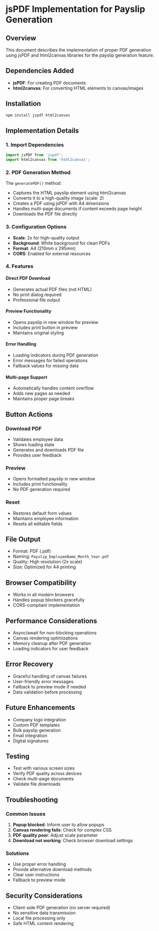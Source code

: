 # jsPDF Implementation for Payslip Generation

## Overview
This document describes the implementation of proper PDF generation using jsPDF and html2canvas libraries for the payslip generation feature.

## Dependencies Added
- **jsPDF**: For creating PDF documents
- **html2canvas**: For converting HTML elements to canvas/images

## Installation
```bash
npm install jspdf html2canvas
```

## Implementation Details

### 1. Import Dependencies
```typescript
import jsPDF from 'jspdf';
import html2canvas from 'html2canvas';
```

### 2. PDF Generation Method
The `generatePDF()` method:
- Captures the HTML payslip element using html2canvas
- Converts it to a high-quality image (scale: 2)
- Creates a PDF using jsPDF with A4 dimensions
- Handles multi-page documents if content exceeds page height
- Downloads the PDF file directly

### 3. Configuration Options
- **Scale**: 2x for high-quality output
- **Background**: White background for clean PDFs
- **Format**: A4 (210mm x 295mm)
- **CORS**: Enabled for external resources

### 4. Features

#### Direct PDF Download
- Generates actual PDF files (not HTML)
- No print dialog required
- Professional file output

#### Preview Functionality
- Opens payslip in new window for preview
- Includes print button in preview
- Maintains original styling

#### Error Handling
- Loading indicators during PDF generation
- Error messages for failed operations
- Fallback values for missing data

#### Multi-page Support
- Automatically handles content overflow
- Adds new pages as needed
- Maintains proper page breaks

## Button Actions

### Download PDF
- Validates employee data
- Shows loading state
- Generates and downloads PDF file
- Provides user feedback

### Preview
- Opens formatted payslip in new window
- Includes print functionality
- No PDF generation required

### Reset
- Restores default form values
- Maintains employee information
- Resets all editable fields

## File Output
- Format: PDF (.pdf)
- Naming: `Payslip_EmployeeName_Month_Year.pdf`
- Quality: High resolution (2x scale)
- Size: Optimized for A4 printing

## Browser Compatibility
- Works in all modern browsers
- Handles popup blockers gracefully
- CORS-compliant implementation

## Performance Considerations
- Async/await for non-blocking operations
- Canvas rendering optimizations
- Memory cleanup after PDF generation
- Loading indicators for user feedback

## Error Recovery
- Graceful handling of canvas failures
- User-friendly error messages
- Fallback to preview mode if needed
- Data validation before processing

## Future Enhancements
- Company logo integration
- Custom PDF templates
- Bulk payslip generation
- Email integration
- Digital signatures

## Testing
- Test with various screen sizes
- Verify PDF quality across devices
- Check multi-page documents
- Validate file downloads

## Troubleshooting

### Common Issues
1. **Popup blocked**: Inform user to allow popups
2. **Canvas rendering fails**: Check for complex CSS
3. **PDF quality poor**: Adjust scale parameter
4. **Download not working**: Check browser download settings

### Solutions
- Use proper error handling
- Provide alternative download methods
- Clear user instructions
- Fallback to preview mode

## Security Considerations
- Client-side PDF generation (no server required)
- No sensitive data transmission
- Local file processing only
- Safe HTML content rendering
